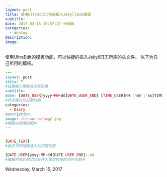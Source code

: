 ```yaml
---
layout: post
title: 使用UltraEdit快速插入Jekyll日志模板
subtitle: 
date: 2017-03-15 19:57:27 +0800
categories:
  - Weblog
description: 
image: 
---
```

使用UltraEdit的模板功能，可以快捷的插入Jekyll日志所需的头文件。
以下为自己所用的模板。

```ruby
---
layout: post
title: ^  
#设置插入模板后光标位置
subtitle: 
date: [DATE_USER]yyyy-MM-dd[DATE_USER_END] [TIME_USER]HH':'mm':'ss[TIME_USER_END] +0800 
#符合格式的日期时间
categories:
  - Diary
description: 
image: /resource/img/.jpg 
#模板中调用的图片
---


[DATE_TEXT] 
#自己习惯结尾插入的日期记录

[DATE_USER]yyyy-MM-dd[DATE_USER_END]-.md
#编辑完成后剪切此处作为保存时候的文件名部分
```
Wednesday, March 15, 2017